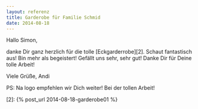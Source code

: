 ```yaml
---
layout: referenz
title: Garderobe für Familie Schmid
date: 2014-08-18
---
```


Hallo Simon,
 
danke Dir ganz herzlich für die tolle  [Eckgarderrobe][2]. 
Schaut fantastisch aus! Bin mehr als begeistert! Gefällt uns sehr, sehr gut! 
Danke Dir für Deine tolle Arbeit!

Viele Grüße, Andi

PS: Na logo empfehlen wir Dich weiter! Bei der tollen Arbeit!

 [2]: {% post_url 2014-08-18-garderobe01 %}
